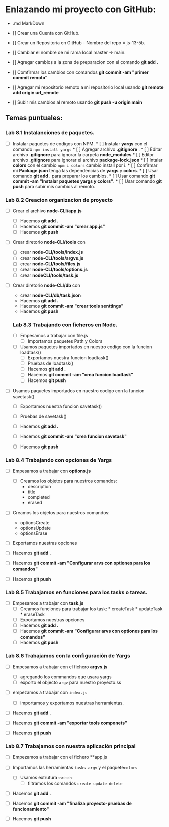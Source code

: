 

# Enlazando mi proyecto con GitHub:
* .md MarkDown

* [] Crear una Cuenta con GitHub.
* [] Crear un Repositoria en GitHub - Nombre del repo = js-13-5b.
* [] Cambiar el nombre de mi rama local master -> main.
* [] Agregar cambios a la zona de preparacion con el comando **git add .**
* [] Comfirmar los cambios con comandos **git commit -am "primer commit remoto"**
* [] Agregar mi repositorio remoto a mi repositorio local usando **git remote add origin url_remote**
* [] Subir mis cambios al remoto usando **git push -u origin main**


## Temas puntuales:



### Lab 8.1  Instalanciones de paquetes.
  
   * [ ] Instalar paquetes de codigos con NPM.
    * [ ] Instalar **yargs** con el comando  ```npm install yargs``` 
    * [ ] Agregar archivo **.gitignore** .
    * [ ] Editar archivo **.gitignore** para ignorar la carpeta **node_modules**
    * [ ] Editor archivo **.gitignore** para ignorar el archivo **package-lock.json**
    * [ ] Intalar **colors** con el cambio ```npm i colors``` cambio install por i.
    * [ ] Confirmar mi **Package.json** tenga las dependencias de **yargs** y **colors**.
    * [ ] Usar comando **git add .** para preparar los cambios.
    * [ ] Usar comando **git commit -am "Instalar paquetes yargs y colors"**.
    * [ ] Usar comando **git push** para subir mis cambios al remoto.

        

### Lab 8.2 Creacion organizacion de proyecto
* [ ] Crear el archivo **node-CLI/app.js**
  * [ ] Hacemos **git add  .**
  * [ ] Hacemos **git commit -am "crear app.js"**
  * [ ] Hacemos **git push**
* [ ] Crear diretorio **node-CLI/tools** con
  * [ ] crear **node-CLI/tools/index.js**
  * [ ] crear **node-CLI/tools/argvs.js**
  * [ ] crear **node-CLI/tools/files.js**
  * [ ] crear **node-CLI/tools/options.js**
  * [ ] crear **nodeCLI/tools/task.js**
* [ ] Crear diretorio **node-CLI/db** con 
  * crear **node-CLI/db/task.json**
  * Hacemos **git add  .**
  * Hacemos **git commit -am "crear tools senttings"**
  * Hacemos **git push**



  ### Lab 8.3 Trabajando con ficheros en Node.
  * [ ] Empesamos a trabajar con file.js
    * [ ] Importamos paquetes Path y Colors

  * [ ] Usamos paquetes importados en nuestro codigo con la funcion loadtask()
    * [ ] Exportamos nuestra funcion loadtask()
    * [ ] Pruebas de loadtask()
    * [ ] Hacemos **git add .**
    * [ ] Hacemos **git commit -am "crea funcion loadtask"**
    * [ ] Hacemos **git push**

 * [ ] Usamos paquetes importados en nuestro codigo con la funcion savetask()
    * [ ] Exportamos nuestra funcion savetask()
    * [ ] Pruebas de savetask()
    * [ ] Hacemos **git add .**
    * [ ] Hacemos **git commit -am "crea funcion savetask"**
    * [ ] Hacemos **git push**
    

### Lab 8.4 Trabajando con opciones de Yargs
* [ ] Empesamos a trabajar con **options.js**
  * [ ] Creamos los objetos para nuestros comandos:
      * description
      * title
      * completed
      * erased
 * [ ] Creamos los objetos para nuestros comandos:
      * optionsCreate
      * optionsUpdate
      * optionsErase
* [ ] Exportamos nuestras opciones
* [ ] Hacemos **git add .**
* [ ] Hacemos **git commit -am "Configurar arvs con optiones para los comandos"**
* [ ] Hacemos **git push**


### Lab 8.5 Trabajamos en funciones para los tasks o tareas.
* [ ] Empesamos a trabajar con **task.js**
  * [ ] Creamos funciones para trabajar los task:
        * createTask
        * updateTask
        * eraseTask
  * [ ] Exportamos nuestras opciones
  * [ ] Hacemos **git add .**
  * [ ] Hacemos **git commit -am "Configurar arvs con optiones para los comandos"**
  * [ ] Hacemos **git push**       

### Lab 8.6 Trabajamos con la configuración de Yargs
* [ ] Empesamos a trabajar con el fichero **argvs.js**
  * [ ] agregando los commandos que usara yargs
  * [ ] exporto el objecto ```argv``` para nuestro proyecto.ss
* [ ] empezamos a trabajar con ```index.js```
  * [ ] importamos y exportamos nuestras herramientas.
* [ ] Hacemos **git add .**
* [ ] Hacemos **git commit -am "exportar tools componets"**
* [ ] Hacemos **git push** 


### Lab 8.7 Trabajamos con nuestra aplicación principal
* [ ] Empezamos a trabajar con el fichero **app.js
* [ ] Importamos las herramientas ```tasks argv``` y el paquete```colors```
  * [ ] Usamos extrutura  ```switch```
    * [ ] filtramos los comandos ```create update delete```
* [ ] Hacemos **git add .**
* [ ] Hacemos **git commit -am "finaliza proyecto-pruebas de funcionamiento"**
* [ ] Hacemos **git push** 

